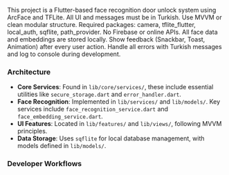 <!-- Use this file to provide workspace-specific custom instructions to Copilot. For more details, visit https://code.visualstudio.com/docs/copilot/copilot-customization#_use-a-githubcopilotinstructionsmd-file -->

This project is a Flutter-based face recognition door unlock system using ArcFace and TFLite. All UI and messages must be in Turkish. Use MVVM or clean modular structure. Required packages: camera, tflite_flutter, local_auth, sqflite, path_provider. No Firebase or online APIs. All face data and embeddings are stored locally. Show feedback (Snackbar, Toast, Animation) after every user action. Handle all errors with Turkish messages and log to console during development.

### Architecture
- **Core Services**: Found in `lib/core/services/`, these include essential utilities like `secure_storage.dart` and `error_handler.dart`.
- **Face Recognition**: Implemented in `lib/services/` and `lib/models/`. Key services include `face_recognition_service.dart` and `face_embedding_service.dart`.
- **UI Features**: Located in `lib/features/` and `lib/views/`, following MVVM principles.
- **Data Storage**: Uses `sqflite` for local database management, with models defined in `lib/models/`.

### Developer Workflows